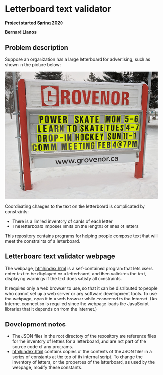 # Letterboard text validator

**Project started Spring 2020**

**Bernard Llanos**

## Problem description

Suppose an organization has a large letterboard for advertising, such as shown in the picture below:

![A community letterboard](./docs/img/physical_letterboard.jpg)

Coordinating changes to the text on the letterboard is complicated by constraints:
- There is a limited inventory of cards of each letter
- The letterboard imposes limits on the lengths of lines of letters

This repository contains programs for helping people compose text that will meet the constraints of a letterboard.

## Letterboard text validator webpage

The webpage, [html/index.html](./html/index.html) is a self-contained program that lets users enter text to be displayed on a letterboard, and then validates the text, displaying warnings if the text does satisfy all constraints.

It requires only a web browser to use, so that it can be distributed to people who cannot set up a web server or any software development tools. To use the webpage, open it in a web browser while connected to the Internet. (An Internet connection is required since the webpage loads the JavaScript libraries that it depends on from the Internet.)

## Development notes

- The JSON files in the root directory of the repository are reference files for the inventory of letters for a letterboard, and are not part of the source code of any programs.
- [html/index.html](./html/index.html) contains copies of the contents of the JSON files in a series of constants at the top of its internal script. To change the inventory of letters, or the properties of the letterboard, as used by the webpage, modify these constants.